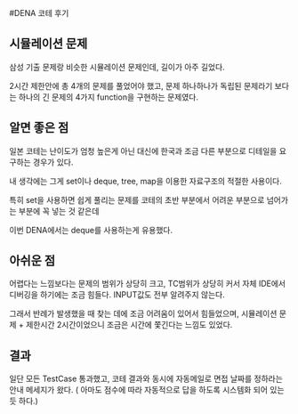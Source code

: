 #DENA 코테 후기

## 시뮬레이션 문제

삼성 기출 문제랑 비슷한 시뮬레이션 문제인데, 길이가 아주 길었다.

2시간 제한안에 총 4개의 문제를 풀었어야 했고, 문제 하나하나가 독립된 문제라기 보다는 하나의 긴 문제의 4가지 function을 구현하는 문제였다.

## 알면 좋은 점

일본 코테는 난이도가 엄청 높은게 아닌 대신에 한국과 조금 다른 부분으로 디테일을 요구하는 경우가 있다. 

내 생각에는 그게 set이나 deque, tree, map을 이용한 자료구조의 적절한 사용이다.

특히 set을 사용하면 쉽게 풀리는 문제를 코테의 초반 부분에서 어려운 부분으로 넘어가는 부분에 꼭 넣는 것 같은데

이번 DENA에서는 deque를 사용하는게 유용했다.

## 아쉬운 점

어렵다는 느낌보다는 문제의 범위가 상당히 크고, TC범위가 상당히 커서 자체 IDE에서 디버깅을 하기에는 조금 힘들다. INPUT값도 전부 알려주지 않는다.

그래서 반례가 발생했을 때 찾는 데에 조금 어려움이 있어서 힘들었으며, 시뮬레이션 문제 + 제한시간 2시간이었으니 조금은 시간에 쫓긴다는 느낌도 있었다.

## 결과

일단 모든 TestCase 통과했고, 코테 결과와 동시에 자동메일로 면접 날짜를 정하라는 안내 메세지가 왔다. ( 아마도 점수에 따라 자동적으로 답을 하도록 시스템화 되어 있는 듯 하다.)
